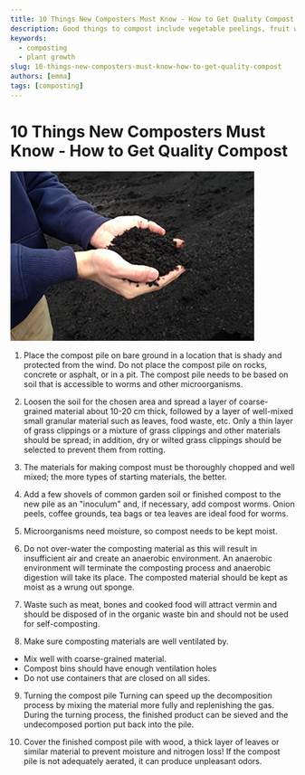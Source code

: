 ```yaml
---
title: 10 Things New Composters Must Know - How to Get Quality Compost
description: Good things to compost include vegetable peelings, fruit waste, teabags, plant prunings and grass cuttings. These are fast to break down and provide important nitrogen as well as moisture. It's also good to include things such as cardboard egg boxes, scrunched up paper and fallen leaves.
keywords:
  - composting
  - plant growth
slug: 10-things-new-composters-must-know-how-to-get-quality-compost
authors: [emma]
tags: [composting]
---
```


# 10 Things New Composters Must Know - How to Get Quality Compost

![](./img/img.png)

1. Place the compost pile on bare ground in a location that is shady and protected from the wind. Do not place the 
compost pile on rocks, concrete or asphalt, or in a pit. The compost pile needs to be based on soil that is accessible 
to worms and other microorganisms.

2. Loosen the soil for the chosen area and spread a layer of coarse-grained material about 10-20 cm thick, followed by 
a layer of well-mixed small granular material such as leaves, food waste, etc. Only a thin layer of grass clippings 
or a mixture of grass clippings and other materials should be spread; in addition, dry or wilted grass clippings 
should be selected to prevent them from rotting.

3. The materials for making compost must be thoroughly chopped and well mixed; the more types of starting materials, 
the better.

4. Add a few shovels of common garden soil or finished compost to the new pile as an "inoculum" and, if necessary, add 
compost worms. Onion peels, coffee grounds, tea bags or tea leaves are ideal food for worms.

5. Microorganisms need moisture, so compost needs to be kept moist.

6. Do not over-water the composting material as this will result in insufficient air and create an anaerobic environment. 
An anaerobic environment will terminate the composting process and anaerobic digestion will take its place. The 
composted material should be kept as moist as a wrung out sponge.

7. Waste such as meat, bones and cooked food will attract vermin and should be disposed of in the organic waste bin and 
should not be used for self-composting.

8. Make sure composting materials are well ventilated by.

- Mix well with coarse-grained material.
- Compost bins should have enough ventilation holes
- Do not use containers that are closed on all sides.

9. Turning the compost pile 
Turning can speed up the decomposition process by mixing the material more fully and replenishing the
gas. During the turning process, the finished product can be sieved and the undecomposed portion put back into the pile.

10. Cover the finished compost pile with wood, a thick layer of leaves or similar material to prevent moisture and 
nitrogen loss! If the compost pile is not adequately aerated, it can produce unpleasant odors.
